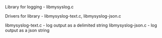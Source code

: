 Library for logging - libmysyslog.c

Drivers for library - libmysyslog-text.c, libmysyslog-json.c

  libmysyslog-text.c - log output as a delimited string 
  libmysyslog-json.c - log output as a json string
